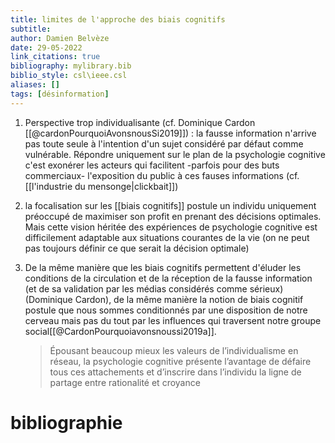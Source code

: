 ```yaml
---
title: limites de l'approche des biais cognitifs
subtitle:
author: Damien Belvèze
date: 29-05-2022
link_citations: true
bibliography: mylibrary.bib
biblio_style: csl\ieee.csl
aliases: []
tags: [désinformation]
---
```


1. Perspective trop individualisante (cf. Dominique Cardon [[@cardonPourquoiAvonsnousSi2019]]) : la fausse information n'arrive pas toute seule à l'intention d'un sujet considéré par défaut comme vulnérable. Répondre uniquement sur le plan de la psychologie cognitive c'est exonérer les acteurs qui facilitent -parfois pour des buts commerciaux- l'exposition du public à ces fauses informations (cf. [[l'industrie du mensonge|clickbait]])
2. la focalisation sur les [[biais cognitifs]] postule un individu uniquement préoccupé de maximiser son profit en prenant des décisions optimales. Mais cette vision héritée des expériences de psychologie cognitive est difficilement adaptable aux situations courantes de la vie (on ne peut pas toujours définir ce que serait la décision optimale)
3. De la même manière que les biais cognitifs permettent d'éluder les conditions de la circulation et de la réception de la fausse information (et de sa validation par les médias considérés comme sérieux) (Dominique Cardon), de la même manière la notion de biais cognitif postule que nous sommes conditionnés par une disposition de notre cerveau mais pas du tout par les influences qui traversent notre groupe social[[@CardonPourquoiavonsnoussi2019a]]. 
       
	 >Épousant beaucoup mieux les valeurs de l’individualisme en réseau, la psychologie cognitive présente l’avantage de défaire tous ces attachements et d’inscrire dans l’individu la ligne de partage entre rationalité et croyance





# bibliographie

